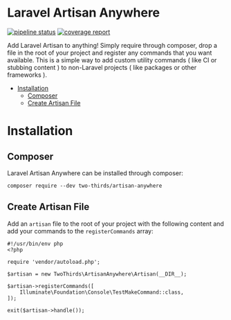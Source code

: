 # Laravel Artisan Anywhere

[![pipeline status](https://gitlab.com/two-thirds/artisan-anywhere/badges/master/pipeline.svg)](https://gitlab.com/two-thirds/artisan-anywhere/commits/master)
[![coverage report](https://gitlab.com/two-thirds/artisan-anywhere/badges/master/coverage.svg)](https://gitlab.com/two-thirds/artisan-anywhere/commits/master)

Add Laravel Artisan to anything! Simply require through composer, drop a file in the root of your project and register any commands that you want available. This is a simple way to add custom utility commands ( like CI or stubbing content ) to non-Laravel projects ( like packages or other frameworks ).

<!-- MarkdownTOC autolink="true" autoanchor="true" bracket="round" -->

- [Installation](#installation)
	- [Composer](#composer)
	- [Create Artisan File](#create-artisan-file)

<!-- /MarkdownTOC -->

<a id="installation"></a>
# Installation

<a id="composer"></a>
## Composer

Laravel Artisan Anywhere can be installed through composer:

    composer require --dev two-thirds/artisan-anywhere

<a id="create-artisan-file"></a>
## Create Artisan File

Add an `artisan` file to the root of your project with the following content and add your commands to the `registerCommands` array:

```
#!/usr/bin/env php
<?php

require 'vendor/autoload.php';

$artisan = new TwoThirds\ArtisanAnywhere\Artisan(__DIR__);

$artisan->registerCommands([
    Illuminate\Foundation\Console\TestMakeCommand::class,
]);

exit($artisan->handle());
```
